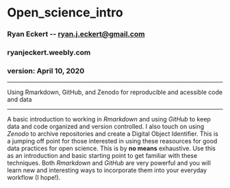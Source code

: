 # Open_science_intro
### Ryan Eckert -- <ryan.j.eckert@gmail.com>
### ryanjeckert.weebly.com
### version: April 10, 2020

***

Using Rmarkdown, GitHub, and Zenodo for reproducible and acessible code and data
***

A basic introduction to working in *Rmarkdown* and using *GitHub* to keep data and code organized and version controlled.
I also touch on using *Zenodo* to archive repositories and create a Digital Object Identifier.
This is a jumping off point for those interested in using these reasources for good data practices for open science. This is by **no means** exhaustive.
Use this as an introduction and basic starting point to get familiar with these techniques. Both *Rmarkdown* and *GitHub* are very powerful and you will learn new and interesting ways to incorporate them into your everyday workflow (I hope!).
